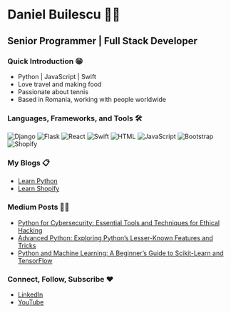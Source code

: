 # Daniel Builescu 🧑‍💻

## Senior Programmer | Full Stack Developer

### Quick Introduction 😁
- Python | JavaScript | Swift
- Love travel and making food
- Passionate about tennis
- Based in Romania, working with people worldwide

### Languages, Frameworks, and Tools 🛠️

![Django](https://cdn.iconscout.com/icon/free/png-512/free-django-1-282754.png?f=avif&w=100)
![Flask](https://cdn.iconscout.com/icon/free/png-512/free-flask-51-285137.png?f=avif&w=100)
![React](https://cdn.iconscout.com/icon/free/png-512/free-react-4-1175110.png?f=avif&w=100)
![Swift](https://cdn.iconscout.com/icon/free/png-512/free-swift-21-1175088.png?f=avif&w=100)
![HTML](https://cdn.iconscout.com/icon/free/png-512/free-html5-2474805-2056091.png?f=avif&w=100)
![JavaScript](https://cdn.iconscout.com/icon/free/png-512/free-javascript-2752148-2284965.png?f=avif&w=100)
![Bootstrap](https://cdn.iconscout.com/icon/free/png-512/free-bootstrap-6-1175203.png?f=avif&w=100)
![Shopify](https://cdn.iconscout.com/icon/free/png-512/free-shopify-6-675778.png?f=avif&w=100)

### My Blogs 📋
- [Learn Python](https://danielbuilescu.com/blogs/learn-python)
- [Learn Shopify](https://danielbuilescu.com/blogs/learn-shopify)

### Medium Posts 👨‍🎓
- [Python for Cybersecurity: Essential Tools and Techniques for Ethical Hacking](https://medium.com/learn-python-step-by-step/python-for-cybersecurity-essential-tools-and-techniques-for-ethical-hacking-1e5abfa5255b)
- [Advanced Python: Exploring Python’s Lesser-Known Features and Tricks](https://medium.com/learn-python-step-by-step/advanced-python-exploring-pythons-lesser-known-features-and-tricks-ecb09386bad1)
- [Python and Machine Learning: A Beginner’s Guide to Scikit-Learn and TensorFlow](https://medium.com/learn-python-step-by-step/python-and-machine-learning-a-beginners-guide-to-scikit-learn-and-tensorflow-17c351afe044)

### Connect, Follow, Subscribe ❤️
- [LinkedIn](https://www.linkedin.com/in/builescu-daniel/)
- [YouTube](https://www.youtube.com/channel/UCFj3jbN28bsGz9nr2ipupdg)
